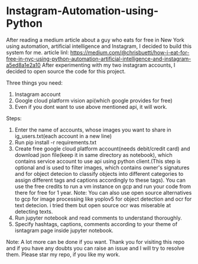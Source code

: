# Instagram-Automation-using-Python
After reading a medium article about a guy who eats for free in New York using automation, artificial intelligence and Instagram, I decided to build this system for me.
article linl: https://medium.com/@chrisbuetti/how-i-eat-for-free-in-nyc-using-python-automation-artificial-intelligence-and-instagram-a5ed8a1e2a10
After experimenting with my two instagram accounts, I decided to open source the code for this project.

Three things you need:
1. Instagram account
2. Google cloud platform vision api(which google provides for free)
3. Even if you dont want to use above mentioned api, it will work.

Steps:
1. Enter the name of accounts, whose images you want to share in ig_users.txt(each account in a new line)
2. Run pip install -r requirements.txt
3. Create free google cloud platform account(needs debit/credit card) and download json file(keep it in same directory as notebook), which contains service account to use api using python client.(This step is optional and is used to filter images, which contains owner's signatures and for object detecion to classify objects into different categories to assign different tags and captions accordingly to these tags). You can use the free credits to run a vm instance on gcp and run your code from there for free for 1 year.
Note: You can also use open source alternatives to gcp for image processing like yoplov5 for object detection and ocr for text detecion. i tried them but open source ocr was miserable at detecting texts.
4. Run jupyter notebook and read comments to understand thoroughly.
5. Specify hashtags, captions, comments according to your theme of isntagram page inside jupyter notebook.


Note: A lot more can be done if you want. Thank you for visiting this repo and if you have any doubts you can raise an issue and I will try to resolve them.
Please star my repo, if you like my work.
